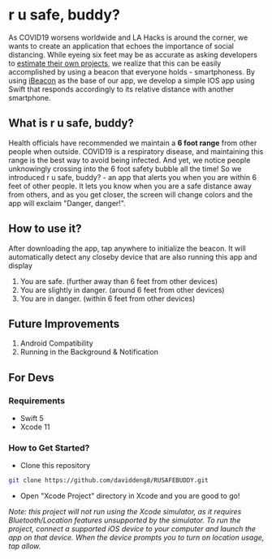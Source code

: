 # r u safe, buddy?
As COVID19 worsens worldwide and LA Hacks is around the corner, we wants to create an application that echoes the importance of social distancing. While eyeing six feet may be as accurate as asking developers to [estimate their own projects](http://improvingwetware.com/pages/WhenEstimateIsWrong), we realize that this can be easily accomplished by using a beacon that everyone holds - smartphoness. By using [iBeacon](https://developer.apple.com/ibeacon/) as the base of our app, we develop a simple IOS app using Swift that responds accordingly to its relative distance with another smartphone.

## What is r u safe, buddy?
Health officials have recommended we maintain a **6 foot range** from other people when outside. COVID19 is a respiratory disease, and maintaining this range is the best way to avoid being infected. And yet, we notice people unknowingly crossing into the 6 foot safety bubble all the time! So we introduced r u safe, buddy? - an app that alerts you when you are within 6 feet of other people. It lets you know when you are a safe distance away from others, and as you get closer, the screen will change colors and the app will exclaim "Danger, danger!".

## How to use it?
After downloading the app, tap anywhere to initialize the beacon. It will automatically detect any closeby device that are also running this app and display
1. You are safe. (further away than 6 feet from other devices)
2. You are slightly in danger. (around 6 feet from other devices)
3. You are in danger. (within 6 feet from other devices)

## Future Improvements
1. Android Compatibility
2. Running in the Background & Notification

## For Devs
### Requirements
* Swift 5
* Xcode 11

### How to Get Started?
* Clone this repository
```bash
git clone https://github.com/daviddeng8/RUSAFEBUDDY.git
```

* Open "Xcode Project" directory in Xcode and you are good to go!

*Note: this project will not run using the Xcode simulator, as it requires Bluetooth/Location features unsupported by the simulator. To run the project, connect a supported iOS device to your computer and launch the app on that device. When the device prompts you to turn on location usage, tap allow.*
